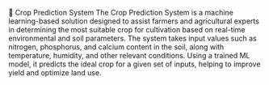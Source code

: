 🌱 Crop Prediction System
The Crop Prediction System is a machine learning-based solution designed to assist farmers and agricultural experts in determining the most suitable crop for cultivation based on real-time environmental and soil parameters. The system takes input values such as nitrogen, phosphorus, and calcium content in the soil, along with temperature, humidity, and other relevant conditions. Using a trained ML model, it predicts the ideal crop for a given set of inputs, helping to improve yield and optimize land use.
